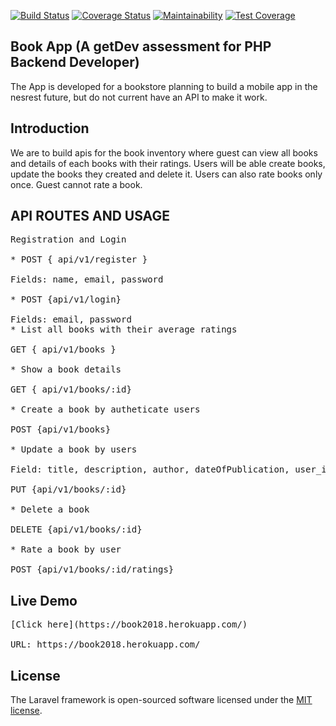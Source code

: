 
[![Build Status](https://travis-ci.org/craftword/BookApp.svg?branch=master)](https://travis-ci.org/craftword/BookApp)
[![Coverage Status](https://coveralls.io/repos/github/craftword/BookApp/badge.svg?branch=master)](https://coveralls.io/github/craftword/BookApp?branch=master)
[![Maintainability](https://api.codeclimate.com/v1/badges/93881b2cec2a3f42d4da/maintainability)](https://codeclimate.com/github/craftword/BookApp/maintainability)
[![Test Coverage](https://api.codeclimate.com/v1/badges/93881b2cec2a3f42d4da/test_coverage)](https://codeclimate.com/github/craftword/BookApp/test_coverage)
## Book App (A getDev assessment for PHP Backend Developer)

The App is developed for a bookstore planning to build a mobile app in the nesrest future, but do not current have an API to make it work. 

## Introduction
We are to build apis for the book inventory where guest can view all books and details of each books with their ratings.
Users will be able create books, update the books they created and delete it. Users can also rate books only once. Guest cannot rate a book.

## API ROUTES AND USAGE

<pre>Registration and Login <br />
* POST { api/v1/register }  <br />
Fields: name, email, password <br />
* POST {api/v1/login} <br />
Fields: email, password
* List all books with their average ratings <br />
GET { api/v1/books } <br />
* Show a book details <br />
GET { api/v1/books/:id} <br />
* Create a book by autheticate users<br />
POST {api/v1/books} <br />
* Update a book by users <br />
Field: title, description, author, dateOfPublication, user_id <br />
PUT {api/v1/books/:id} <br />
* Delete a book <br />
DELETE {api/v1/books/:id} <br />
* Rate a book by user<br />
POST {api/v1/books/:id/ratings}
</pre>

## Live Demo 
<pre>
[Click here](https://book2018.herokuapp.com/) <br />
URL: https://book2018.herokuapp.com/
</pre>

## License

The Laravel framework is open-sourced software licensed under the [MIT license](https://opensource.org/licenses/MIT).

